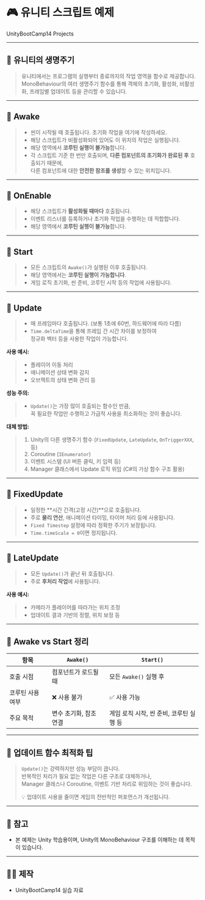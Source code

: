 # 🎮 유니티 스크립트 예제  
UnityBootCamp14 Projects

---

## 📘 유니티의 생명주기

> 유니티에서는 프로그램의 실행부터 종료까지의 작업 영역을 함수로 제공합니다.  
> MonoBehaviour의 여러 생명주기 함수를 통해 객체의 초기화, 활성화, 비활성화, 프레임별 업데이트 등을 관리할 수 있습니다.

---

## 🔹 Awake

> * 씬이 시작될 때 호출됩니다. 초기화 작업을 여기에 작성하세요.  
> * 해당 스크립트가 비활성화되어 있어도 이 위치의 작업은 실행됩니다.  
> * 해당 영역에서 **코루틴 실행이 불가능**합니다.  
> * 각 스크립트 기준 한 번만 호출되며, **다른 컴포넌트의 초기화가 완료된 후** 호출되기 때문에,  
>   다른 컴포넌트에 대한 **안전한 참조를 생성**할 수 있는 위치입니다.

---

## 🔹 OnEnable

> * 해당 스크립트가 **활성화될 때마다** 호출됩니다.  
> * 이벤트 리스너를 등록하거나 초기화 작업을 수행하는 데 적합합니다.  
> * 해당 영역에서 **코루틴 실행이 불가능**합니다.  

---

## 🔹 Start

> * 모든 스크립트의 `Awake()`가 실행된 이후 호출됩니다.  
> * 해당 영역에서는 **코루틴 실행이 가능합니다**.  
> * 게임 로직 초기화, 씬 준비, 코루틴 시작 등의 작업에 사용됩니다.

---

## 🔹 Update

> * 매 프레임마다 호출됩니다. (보통 1초에 60번, 하드웨어에 따라 다름)  
> * `Time.deltaTime`을 통해 프레임 간 시간 차이를 보정하여  
>   정규화 벡터 등을 사용한 작업이 가능합니다.  

**사용 예시:**  
> * 플레이어 이동 처리  
> * 애니메이션 상태 변화 감지  
> * 오브젝트의 상태 변화 관리 등  

**성능 주의:**  
> * `Update()`는 가장 많이 호출되는 함수인 만큼,  
>   꼭 필요한 작업만 수행하고 가급적 사용을 최소화하는 것이 좋습니다.  

**대체 방법:**  
> 1. Unity의 다른 생명주기 함수 (`FixedUpdate`, `LateUpdate`, `OnTriggerXXX`, 등)  
> 2. Coroutine (`IEnumerator`)  
> 3. 이벤트 시스템 (UI 버튼 클릭, 키 입력 등)  
> 4. Manager 클래스에서 Update 로직 위임 (C#의 가상 함수 구조 활용)

---

## 🔹 FixedUpdate

> * 일정한 **시간 간격(고정 시간)**으로 호출됩니다.  
> * 주로 **물리 연산**, 애니메이션 타이밍, 타이머 처리 등에 사용됩니다.  
> * `Fixed Timestep` 설정에 따라 정확한 주기가 보장됩니다.  
> * `Time.timeScale = 0`이면 정지됩니다.  

---

## 🔹 LateUpdate

> * 모든 `Update()`가 끝난 뒤 호출됩니다.  
> * 주로 **후처리 작업**에 사용됩니다.  

**사용 예시:**  
> * 카메라가 플레이어를 따라가는 위치 조정  
> * 업데이트 결과 기반의 정렬, 위치 보정 등

---

## 🔄 Awake vs Start 정리

| 항목             | `Awake()`                          | `Start()`                          |
|------------------|------------------------------------|-------------------------------------|
| 호출 시점         | 컴포넌트가 로드될 때                | 모든 `Awake()` 실행 후              |
| 코루틴 사용 여부  | ❌ 사용 불가                        | ✅ 사용 가능                        |
| 주요 목적         | 변수 초기화, 참조 연결              | 게임 로직 시작, 씬 준비, 코루틴 실행 등 |

---

## 🧠 업데이트 함수 최적화 팁

> `Update()`는 강력하지만 성능 부담이 큽니다.  
> 반복적인 처리가 필요 없는 작업은 다른 구조로 대체하거나,  
> Manager 클래스나 Coroutine, 이벤트 기반 처리로 위임하는 것이 좋습니다.  
>  
> 💡 업데이트 사용을 줄이면 게임의 전반적인 퍼포먼스가 개선됩니다.

---

## 📎 참고

- 본 예제는 Unity 학습용이며, Unity의 MonoBehaviour 구조를 이해하는 데 목적이 있습니다.

---

## 🧑‍🏫 제작

- UnityBootCamp14 실습 자료  
